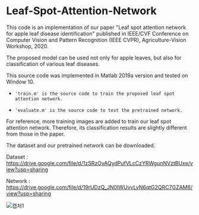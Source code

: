# Leaf-Spot-Attention-Network

This code is an implementation of our paper "Leaf spot attention network for apple leaf disease identification" published in IEEE/CVF Conference on Computer Vision and Pattern Recognition (IEEE CVPR), Agriculture-Vision Workshop, 2020.

The proposed model can be used not only for apple leaves, but also for classification of various leaf diseases.

This source code was implemented in Matlab 2019a version and tested on Window 10.

-     'train.m' is the source code to train the proposed leaf spot attention network.
-     'evaluate.m' is the source code to test the pretrained network.

For reference, more training images are added to train our leaf spot attention network. Therefore, its classification results are slightly different from those in the paper.

The dataset and our pretrained network can be downloaded.

Dataset : https://drive.google.com/file/d/1zSRzOvAQydPufVLcCzYRWgunNVztBUxe/view?usp=sharing

Network : https://drive.google.com/file/d/19rUDzQ_JN0IWUvvLvN6qtG2QRC7GZAM6/view?usp=sharing

![캡처1](https://user-images.githubusercontent.com/73872706/116658526-0870d680-a9cb-11eb-8e90-a0741602e2ea.PNG)
